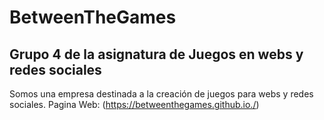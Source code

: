 # BetweenTheGames
## Grupo 4 de la asignatura de Juegos en webs y redes sociales

Somos una empresa destinada a la creación de juegos para webs y redes sociales.
Pagina Web: (https://betweenthegames.github.io./)
